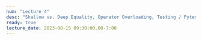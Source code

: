 ```yaml
---
num: "Lecture 4"
desc: "Shallow vs. Deep Equality, Operator Overloading, Testing / Pytest, Inheritance"
ready: true
lecture_date: 2023-08-15 09:30:00.00-7:00
---
```

